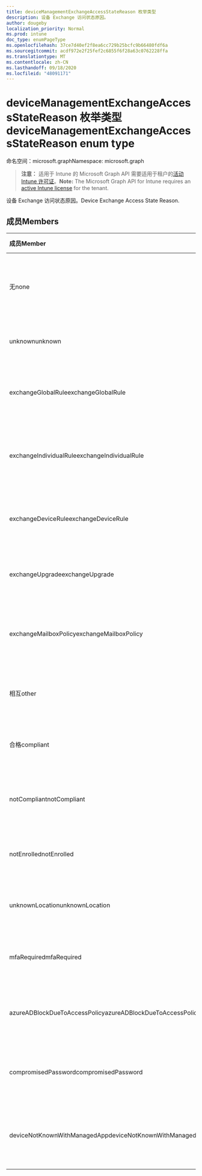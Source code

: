 ```yaml
---
title: deviceManagementExchangeAccessStateReason 枚举类型
description: 设备 Exchange 访问状态原因。
author: dougeby
localization_priority: Normal
ms.prod: intune
doc_type: enumPageType
ms.openlocfilehash: 37ce7d40ef2f8ea6cc729b25bcfc9b66480fdf6a
ms.sourcegitcommit: acdf972e2f25fef2c6855f6f28a63c0762228ffa
ms.translationtype: MT
ms.contentlocale: zh-CN
ms.lasthandoff: 09/18/2020
ms.locfileid: "48091171"
---
```

# <a name="devicemanagementexchangeaccessstatereason-enum-type"></a><span data-ttu-id="45f36-103">deviceManagementExchangeAccessStateReason 枚举类型</span><span class="sxs-lookup"><span data-stu-id="45f36-103">deviceManagementExchangeAccessStateReason enum type</span></span>

<span data-ttu-id="45f36-104">命名空间：microsoft.graph</span><span class="sxs-lookup"><span data-stu-id="45f36-104">Namespace: microsoft.graph</span></span>

> <span data-ttu-id="45f36-105">**注意：** 适用于 Intune 的 Microsoft Graph API 需要适用于租户的[活动 Intune 许可证](https://go.microsoft.com/fwlink/?linkid=839381)。</span><span class="sxs-lookup"><span data-stu-id="45f36-105">**Note:** The Microsoft Graph API for Intune requires an [active Intune license](https://go.microsoft.com/fwlink/?linkid=839381) for the tenant.</span></span>

<span data-ttu-id="45f36-106">设备 Exchange 访问状态原因。</span><span class="sxs-lookup"><span data-stu-id="45f36-106">Device Exchange Access State Reason.</span></span>

## <a name="members"></a><span data-ttu-id="45f36-107">成员</span><span class="sxs-lookup"><span data-stu-id="45f36-107">Members</span></span>
|<span data-ttu-id="45f36-108">成员</span><span class="sxs-lookup"><span data-stu-id="45f36-108">Member</span></span>|<span data-ttu-id="45f36-109">值</span><span class="sxs-lookup"><span data-stu-id="45f36-109">Value</span></span>|<span data-ttu-id="45f36-110">说明</span><span class="sxs-lookup"><span data-stu-id="45f36-110">Description</span></span>|
|:---|:---|:---|
|<span data-ttu-id="45f36-111">无</span><span class="sxs-lookup"><span data-stu-id="45f36-111">none</span></span>|<span data-ttu-id="45f36-112">0</span><span class="sxs-lookup"><span data-stu-id="45f36-112">0</span></span>|<span data-ttu-id="45f36-113">未发现来自 Exchange 的访问状态原因</span><span class="sxs-lookup"><span data-stu-id="45f36-113">No access state reason discovered from Exchange</span></span>|
|<span data-ttu-id="45f36-114">unknown</span><span class="sxs-lookup"><span data-stu-id="45f36-114">unknown</span></span>|<span data-ttu-id="45f36-115">1 </span><span class="sxs-lookup"><span data-stu-id="45f36-115">1</span></span>|<span data-ttu-id="45f36-116">未知访问状态原因</span><span class="sxs-lookup"><span data-stu-id="45f36-116">Unknown access state reason</span></span>|
|<span data-ttu-id="45f36-117">exchangeGlobalRule</span><span class="sxs-lookup"><span data-stu-id="45f36-117">exchangeGlobalRule</span></span>|<span data-ttu-id="45f36-118">2 </span><span class="sxs-lookup"><span data-stu-id="45f36-118">2</span></span>|<span data-ttu-id="45f36-119">由 Exchange 全局规则确定的访问状态</span><span class="sxs-lookup"><span data-stu-id="45f36-119">Access state determined by Exchange Global rule</span></span>|
|<span data-ttu-id="45f36-120">exchangeIndividualRule</span><span class="sxs-lookup"><span data-stu-id="45f36-120">exchangeIndividualRule</span></span>|<span data-ttu-id="45f36-121">第三章</span><span class="sxs-lookup"><span data-stu-id="45f36-121">3</span></span>|<span data-ttu-id="45f36-122">由 Exchange 单个规则确定的访问状态</span><span class="sxs-lookup"><span data-stu-id="45f36-122">Access state determined by Exchange Individual rule</span></span>|
|<span data-ttu-id="45f36-123">exchangeDeviceRule</span><span class="sxs-lookup"><span data-stu-id="45f36-123">exchangeDeviceRule</span></span>|<span data-ttu-id="45f36-124">4 </span><span class="sxs-lookup"><span data-stu-id="45f36-124">4</span></span>|<span data-ttu-id="45f36-125">由 Exchange 设备规则确定的访问状态</span><span class="sxs-lookup"><span data-stu-id="45f36-125">Access state determined by Exchange Device rule</span></span>|
|<span data-ttu-id="45f36-126">exchangeUpgrade</span><span class="sxs-lookup"><span data-stu-id="45f36-126">exchangeUpgrade</span></span>|<span data-ttu-id="45f36-127">5 </span><span class="sxs-lookup"><span data-stu-id="45f36-127">5</span></span>|<span data-ttu-id="45f36-128">Exchange 升级导致的访问状态</span><span class="sxs-lookup"><span data-stu-id="45f36-128">Access state due to Exchange upgrade</span></span>|
|<span data-ttu-id="45f36-129">exchangeMailboxPolicy</span><span class="sxs-lookup"><span data-stu-id="45f36-129">exchangeMailboxPolicy</span></span>|<span data-ttu-id="45f36-130">6 </span><span class="sxs-lookup"><span data-stu-id="45f36-130">6</span></span>|<span data-ttu-id="45f36-131">由 Exchange 邮箱策略确定的访问状态</span><span class="sxs-lookup"><span data-stu-id="45f36-131">Access state determined by Exchange Mailbox Policy</span></span>|
|<span data-ttu-id="45f36-132">相互</span><span class="sxs-lookup"><span data-stu-id="45f36-132">other</span></span>|<span data-ttu-id="45f36-133">7 </span><span class="sxs-lookup"><span data-stu-id="45f36-133">7</span></span>|<span data-ttu-id="45f36-134">由 Exchange 确定的访问状态</span><span class="sxs-lookup"><span data-stu-id="45f36-134">Access state determined by Exchange</span></span>|
|<span data-ttu-id="45f36-135">合格</span><span class="sxs-lookup"><span data-stu-id="45f36-135">compliant</span></span>|<span data-ttu-id="45f36-136">8 </span><span class="sxs-lookup"><span data-stu-id="45f36-136">8</span></span>|<span data-ttu-id="45f36-137">合规性挑战授予的访问状态</span><span class="sxs-lookup"><span data-stu-id="45f36-137">Access state granted by compliance challenge</span></span>|
|<span data-ttu-id="45f36-138">notCompliant</span><span class="sxs-lookup"><span data-stu-id="45f36-138">notCompliant</span></span>|<span data-ttu-id="45f36-139">9 </span><span class="sxs-lookup"><span data-stu-id="45f36-139">9</span></span>|<span data-ttu-id="45f36-140">由合规性挑战吊销的访问状态</span><span class="sxs-lookup"><span data-stu-id="45f36-140">Access state revoked by compliance challenge</span></span>|
|<span data-ttu-id="45f36-141">notEnrolled</span><span class="sxs-lookup"><span data-stu-id="45f36-141">notEnrolled</span></span>|<span data-ttu-id="45f36-142">10 </span><span class="sxs-lookup"><span data-stu-id="45f36-142">10</span></span>|<span data-ttu-id="45f36-143">由管理质询吊销的访问状态</span><span class="sxs-lookup"><span data-stu-id="45f36-143">Access state revoked by management challenge</span></span>|
|<span data-ttu-id="45f36-144">unknownLocation</span><span class="sxs-lookup"><span data-stu-id="45f36-144">unknownLocation</span></span>|<span data-ttu-id="45f36-145">12 </span><span class="sxs-lookup"><span data-stu-id="45f36-145">12</span></span>|<span data-ttu-id="45f36-146">由于未知位置导致的访问状态</span><span class="sxs-lookup"><span data-stu-id="45f36-146">Access state due to unknown location</span></span>|
|<span data-ttu-id="45f36-147">mfaRequired</span><span class="sxs-lookup"><span data-stu-id="45f36-147">mfaRequired</span></span>|<span data-ttu-id="45f36-148">13 </span><span class="sxs-lookup"><span data-stu-id="45f36-148">13</span></span>|<span data-ttu-id="45f36-149">由于 MFA 质询而导致的访问状态</span><span class="sxs-lookup"><span data-stu-id="45f36-149">Access state due to MFA challenge</span></span>|
|<span data-ttu-id="45f36-150">azureADBlockDueToAccessPolicy</span><span class="sxs-lookup"><span data-stu-id="45f36-150">azureADBlockDueToAccessPolicy</span></span>|<span data-ttu-id="45f36-151">14 </span><span class="sxs-lookup"><span data-stu-id="45f36-151">14</span></span>|<span data-ttu-id="45f36-152">由 AAD 访问策略吊销的访问状态</span><span class="sxs-lookup"><span data-stu-id="45f36-152">Access State revoked by AAD Access Policy</span></span>|
|<span data-ttu-id="45f36-153">compromisedPassword</span><span class="sxs-lookup"><span data-stu-id="45f36-153">compromisedPassword</span></span>|<span data-ttu-id="45f36-154">15 </span><span class="sxs-lookup"><span data-stu-id="45f36-154">15</span></span>|<span data-ttu-id="45f36-155">通过密码被破解的密码吊销的访问状态</span><span class="sxs-lookup"><span data-stu-id="45f36-155">Access State revoked by compromised password</span></span>|
|<span data-ttu-id="45f36-156">deviceNotKnownWithManagedApp</span><span class="sxs-lookup"><span data-stu-id="45f36-156">deviceNotKnownWithManagedApp</span></span>|<span data-ttu-id="45f36-157">16 </span><span class="sxs-lookup"><span data-stu-id="45f36-157">16</span></span>|<span data-ttu-id="45f36-158">由托管应用程序质询吊销的访问状态</span><span class="sxs-lookup"><span data-stu-id="45f36-158">Access state revoked by managed application challenge</span></span>|









